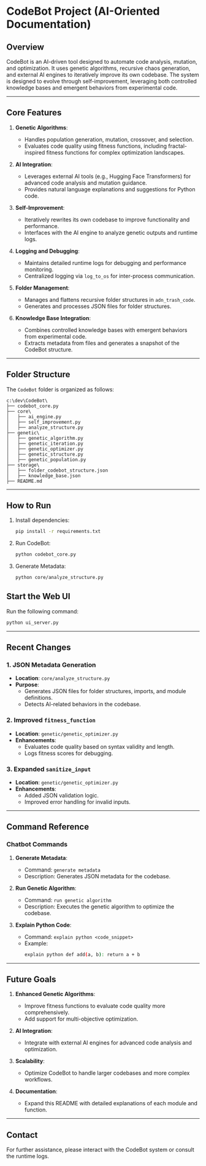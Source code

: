 # CodeBot Project (AI-Oriented Documentation)

## **Overview**
CodeBot is an AI-driven tool designed to automate code analysis, mutation, and optimization. It uses genetic algorithms, recursive chaos generation, and external AI engines to iteratively improve its own codebase. The system is designed to evolve through self-improvement, leveraging both controlled knowledge bases and emergent behaviors from experimental code.

---

## **Core Features**
1. **Genetic Algorithms**:
   - Handles population generation, mutation, crossover, and selection.
   - Evaluates code quality using fitness functions, including fractal-inspired fitness functions for complex optimization landscapes.

2. **AI Integration**:
   - Leverages external AI tools (e.g., Hugging Face Transformers) for advanced code analysis and mutation guidance.
   - Provides natural language explanations and suggestions for Python code.

3. **Self-Improvement**:
   - Iteratively rewrites its own codebase to improve functionality and performance.
   - Interfaces with the AI engine to analyze genetic outputs and runtime logs.

4. **Logging and Debugging**:
   - Maintains detailed runtime logs for debugging and performance monitoring.
   - Centralized logging via `log_to_os` for inter-process communication.

5. **Folder Management**:
   - Manages and flattens recursive folder structures in `adn_trash_code`.
   - Generates and processes JSON files for folder structures.

6. **Knowledge Base Integration**:
   - Combines controlled knowledge bases with emergent behaviors from experimental code.
   - Extracts metadata from files and generates a snapshot of the CodeBot structure.

---

## **Folder Structure**
The `CodeBot` folder is organized as follows:
```
c:\dev\CodeBot\
├── codebot_core.py
├── core\
│   ├── ai_engine.py
│   ├── self_improvement.py
│   ├── analyze_structure.py
├── genetic\
│   ├── genetic_algorithm.py
│   ├── genetic_iteration.py
│   ├── genetic_optimizer.py
│   ├── genetic_structure.py
│   ├── genetic_population.py
├── storage\
│   ├── folder_codebot_structure.json
│   ├── knowledge_base.json
├── README.md
```

---

## **How to Run**
1. Install dependencies:
   ```bash
   pip install -r requirements.txt
   ```
2. Run CodeBot:
   ```bash
   python codebot_core.py
   ```
3. Generate Metadata:
   ```bash
   python core/analyze_structure.py
   ```

## Start the Web UI
Run the following command:
```bash
python ui_server.py
```

---

## **Recent Changes**

### **1. JSON Metadata Generation**
- **Location**: `core/analyze_structure.py`
- **Purpose**:
  - Generates JSON files for folder structures, imports, and module definitions.
  - Detects AI-related behaviors in the codebase.

### **2. Improved `fitness_function`**
- **Location**: `genetic/genetic_optimizer.py`
- **Enhancements**:
  - Evaluates code quality based on syntax validity and length.
  - Logs fitness scores for debugging.

### **3. Expanded `sanitize_input`**
- **Location**: `genetic/genetic_optimizer.py`
- **Enhancements**:
  - Added JSON validation logic.
  - Improved error handling for invalid inputs.

---

## **Command Reference**

### **Chatbot Commands**
1. **Generate Metadata**:
   - Command: `generate metadata`
   - Description: Generates JSON metadata for the codebase.

2. **Run Genetic Algorithm**:
   - Command: `run genetic algorithm`
   - Description: Executes the genetic algorithm to optimize the codebase.

3. **Explain Python Code**:
   - Command: `explain python <code_snippet>`
   - Example:
     ```bash
     explain python def add(a, b): return a + b
     ```

---

## **Future Goals**

1. **Enhanced Genetic Algorithms**:
   - Improve fitness functions to evaluate code quality more comprehensively.
   - Add support for multi-objective optimization.

2. **AI Integration**:
   - Integrate with external AI engines for advanced code analysis and optimization.

3. **Scalability**:
   - Optimize CodeBot to handle larger codebases and more complex workflows.

4. **Documentation**:
   - Expand this README with detailed explanations of each module and function.

---

## **Contact**
For further assistance, please interact with the CodeBot system or consult the runtime logs.